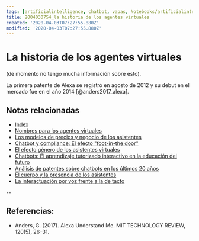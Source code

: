```yaml
---
tags: [artificialintelligence, chatbot, vapas, Notebooks/artificialintelligence, virtualagents, history]
title: 2004030754_la historia de los agentes virtuales
created: '2020-04-03T07:27:55.880Z'
modified: '2020-04-03T07:27:55.880Z'
---
```


# La historia de los agentes virtuales

(de momento no tengo mucha información sobre esto).

La primera patente de Alexa se registró en agosto de 2012 y su debut en el mercado fue en el año 2014 [@anders2017_alexa].

## Notas relacionadas

- [Index](_2003101705_index.md)
- [Nombres para los agentes virtuales](2004030718_nombresasistentesvirtuales.md)
- [Los modelos de precios y negocio de los asistentes](2004281216_modelos_precios_asistentes_virtuales.md)
- [Chatbot y compliance: El efecto "foot-in-the door"](2003241149_chatbots_footinthedoor_y_compliance.md)
- [El efecto género de los asistentes virtuales](2004051710_genero_asistentes_virtuales.md)
- [Chatbots: El aprendizaje tutorizado interactivo en la educación del futuro](2003101700_aprendizaje_interactivo_educacion_futuro.md)
- [Análisis de patentes sobre chatbots en los últimos 20 años](2003250911_analisistextopatentesparachatbots.md)
- [El cuerpo y la presencia de los asistentes](2004040921_cuerpo_presencia_fisica_asistentes_virtuales.md)
- [La interactuación por voz frente a la de tacto](2004051647_effect_voice_interactions.md)


 --

 ## Referencias:

 - Anders, G. (2017). Alexa Understand Me. MIT TECHNOLOGY REVIEW, 120(5), 26–31.
